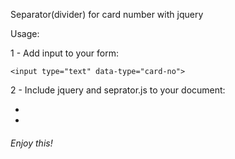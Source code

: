 Separator(divider) for card number with jquery

Usage:

1 - Add input to your form:
```
<input type="text" data-type="card-no">
```

2 - Include jquery and seprator.js to your document:
- <script src="jquery.min.js"></script>
- <script src="separator.js"></script>

###### Enjoy this!
